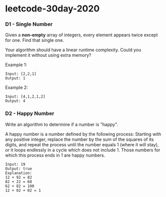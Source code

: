 # leetcode-30day-2020

### D1 - Single Number

Given a **non-empty** array of integers, every element appears twice except for one. Find that single one.

Your algorithm should have a linear runtime complexity. Could you implement it without using extra memory?

Example 1:

```
Input: [2,2,1]
Output: 1
```

Example 2:

```
Input: [4,1,2,1,2]
Output: 4
```

### D2 - Happy Number

Write an algorithm to determine if a number is "happy".

A happy number is a number defined by the following process: Starting with any positive integer, replace the number by the sum of the squares of its digits, and repeat the process until the number equals 1 (where it will stay), or it loops endlessly in a cycle which does not include 1. Those numbers for which this process ends in 1 are happy numbers.

```
Input: 19
Output: true
Explanation: 
12 + 92 = 82
82 + 22 = 68
62 + 82 = 100
12 + 02 + 02 = 1
```
